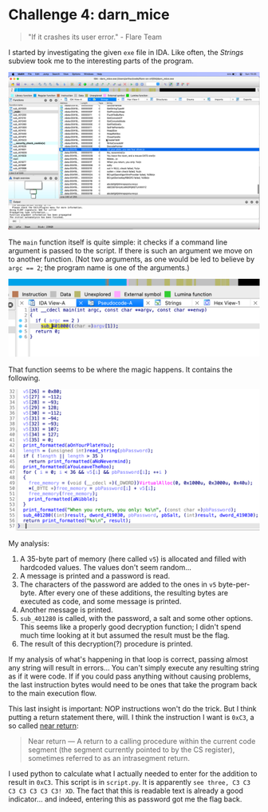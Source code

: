 # Challenge 4: darn_mice

> "If it crashes its user error." - Flare Team

I started by investigating the given `exe` file in IDA. Like often, the _Strings_ subview took me to the interesting parts of the program.

![](screenshot1.png)

The `main` function itself is quite simple: it checks if a command line argument is passed to the script. If there is such an argument we move on to another function. (Not two arguments, as one would be led to believe by `argc == 2`; the program name is one of the arguments.)

![](screenshot2.png)

That function seems to be where the magic happens. It contains the following.

![](screenshot3.png)

My analysis:

1. A 35-byte part of memory (here called `v5`) is allocated and filled with hardcoded values. The values don't seem random...
2. A message is printed and a password is read.
3. The characters of the password are added to the ones in `v5` byte-per-byte. After every one of these additions, the resulting bytes are executed as code, and some message is printed.
4. Another message is printed.
5. `sub_401280` is called, with the password, a salt and some other options. This seems like a properly good decryption function; I didn't spend much time looking at it but assumed the result must be the flag.
6. The result of this decryption(?) procedure is printed.

If my analysis of what's happening in that loop is correct, passing almost any string will result in errors... You can't simply execute any resulting string as if it were code. If if you could pass anything without causing problems, the last instruction bytes would need to be ones that take the program back to the main execution flow.

This last insight is important: NOP instructions won't do the trick. But I think putting a return statement there, will. I think the instruction I want is `0xC3`, a so called [near return](https://www.felixcloutier.com/x86/ret):

> Near return — A return to a calling procedure within the current code segment (the segment currently pointed to by the CS register), sometimes referred to as an intrasegment return.

I used python to calculate what I actually needed to enter for the addition to result in `0xC3`. This script is in `script.py`. It is apparently `see three, C3 C3 C3 C3 C3 C3 C3! XD`. The fact that this is readable text is already a good indicator... and indeed, entering this as password got me the flag back.

